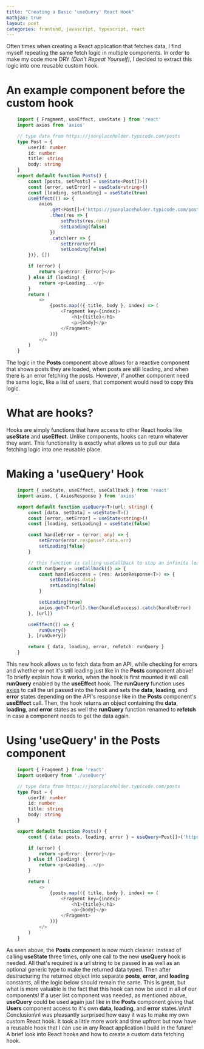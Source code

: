 ```yaml
---
title: "Creating a Basic 'useQuery' React Hook"
mathjax: true
layout: post
categories: frontend, javascript, typescript, react
---
```


Often times when creating a React application that fetches data, I find myself repeating the same fetch logic in multiple components. In order to make my code more DRY _(Don't Repeat Yourself)_, I decided to extract this logic into one reusable custom hook.

# An example component before the custom hook
```typescript
    import { Fragment, useEffect, useState } from 'react'
    import axios from 'axios'

    // type data from https://jsonplaceholder.typicode.com/posts
    type Post = {
        userId: number
        id: number
        title: string
        body: string
    }
    export default function Posts() {
        const [posts, setPosts] = useState<Post[]>()
        const [error, setError] = useState<string>()
        const [loading, setLoading] = useState(true)
        useEffect(() => {
            axios
                .get<Post[]>('https://jsonplaceholder.typicode.com/posts')
                .then(res => {
                    setPosts(res.data)
                    setLoading(false)
                })
                .catch(err => {
                    setError(err)
                    setLoading(false)
        })}, [])

        if (error) {
            return <p>Error: {error}</p>
        } else if (loading) {
            return <p>Loading...</p>
        }
        return (
            <>
                {posts.map(({ title, body }, index) => (
                    <Fragment key={index}>
                        <h1>{title}</h1>
                        <p>{body}</p>
                    </Fragment>
                ))}
            </>
        )
    }
```
The logic in the **Posts** component above allows for a reactive component that shows posts they are loaded, when posts are still loading, and when there is an error fetching the posts. However, if another component need the same logic, like a list of users, that component would need to copy this logic.

# What are hooks?
Hooks are simply functions that have access to other React hooks like **useState** and **useEffect**. Unlike components, hooks can return whatever they want. This functionality is exactly what allows us to pull our data fetching logic into one reusable place.

# Making a 'useQuery' Hook
```typescript
    import { useState, useEffect, useCallback } from 'react'
    import axios, { AxiosResponse } from 'axios'

    export default function useQuery<T>(url: string) {
        const [data, setData] = useState<T>()
        const [error, setError] = useState<string>()
        const [loading, setLoading] = useState(false)

        const handleError = (error: any) => {
            setError(error.response?.data.err)
            setLoading(false)
        }

        // this function is calling useCallback to stop an infinite loop since it is in the dependency array of useEffect
        const runQuery = useCallback(() => {
            const handleSuccess = (res: AxiosResponse<T>) => {
                setData(res.data)
                setLoading(false)
            }

            setLoading(true)
            axios.get<T>(url).then(handleSuccess).catch(handleError)
        }, [url])

        useEffect(() => {
            runQuery()
        }, [runQuery])

        return { data, loading, error, refetch: runQuery }
    }
```
This new hook allows us to fetch data from an API, while checking for errors and whether or not it's still loading just like in the **Posts** component above! To briefly explain how it works, when the hook is first mounted it will call **runQuery** enabled by the **useEffect** hook. The **runQuery** function uses [axios](https://www.npmjs.com/package/axios) to call the url passed into the hook and sets the **data**, **loading**, and **error** states depending on the API's response like in the **Posts** component's **useEffect** call. Then, the hook returns an object containing the **data**, **loading**, and **error** states as well the **runQuery** function renamed to **refetch** in case a component needs to get the data again.

# Using 'useQuery' in the Posts component
```typescript
    import { Fragment } from 'react'
    import useQuery from './useQuery'

    // type data from https://jsonplaceholder.typicode.com/posts
    type Post = {
        userId: number
        id: number
        title: string
        body: string
    }

    export default function Posts() {
        const { data: posts, loading, error } = useQuery<Post[]>('https://jsonplaceholder.typicode.com/posts')

        if (error) {
            return <p>Error: {error}</p>
        } else if (loading) {
            return <p>Loading...</p>
        }

        return (
            <>
                {posts.map(({ title, body }, index) => (
                    <Fragment key={index}>
                        <h1>{title}</h1>
                        <p>{body}</p>
                    </Fragment>
                ))}
            </>
        )
    }
```
As seen above, the **Posts** component is now much cleaner. Instead of calling **useState** three times, only one call to the new **useQuery** hook is needed. All that's required is a url string to be passed in as well as an optional generic type to make the returned data typed. Then after destructuring the returned object into separate **posts**, **error**, and **loading** constants, all the logic below should remain the same. This is great, but what is more valuable is the fact that this hook can now be used in all of our components! If a user list component was needed, as mentioned above, **useQuery** could be used again just like in the **Posts** component giving that **Users** component access to it's own **data**, **loading**, and **error** states.\n\n# Conclusion\nI was pleasantly surprised how easy it was to make my own custom React hook. It took a little more work and time upfront but now have a reusable hook that I can use in any React application I build in the future! A brief look into React hooks and how to create a custom data fetching hook.
